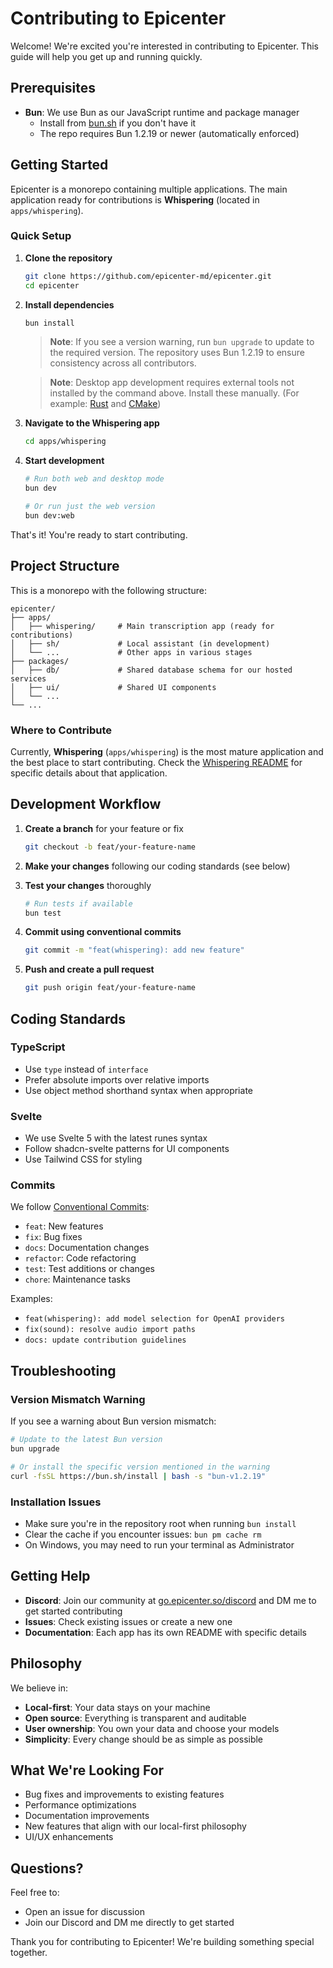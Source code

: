 # Contributing to Epicenter

Welcome! We're excited you're interested in contributing to Epicenter. This guide will help you get up and running quickly.

## Prerequisites

- **Bun**: We use Bun as our JavaScript runtime and package manager
  - Install from [bun.sh](https://bun.sh) if you don't have it
  - The repo requires Bun 1.2.19 or newer (automatically enforced)

## Getting Started

Epicenter is a monorepo containing multiple applications. The main application ready for contributions is **Whispering** (located in `apps/whispering`).

### Quick Setup

1. **Clone the repository**
   ```bash
   git clone https://github.com/epicenter-md/epicenter.git
   cd epicenter
   ```

2. **Install dependencies**
   ```bash
   bun install
   ```
   
   > **Note**: If you see a version warning, run `bun upgrade` to update to the required version. The repository uses Bun 1.2.19 to ensure consistency across all contributors.
   
   > **Note**: Desktop app development requires external tools not installed by the command above. Install these manually.
   > (For example: [Rust](https://www.rust-lang.org/tools/install) and [CMake](https://cmake.org/download/))

3. **Navigate to the Whispering app**
   ```bash
   cd apps/whispering
   ```

4. **Start development**
   ```bash
   # Run both web and desktop mode
   bun dev
   
   # Or run just the web version
   bun dev:web
   ```

That's it! You're ready to start contributing.

## Project Structure

This is a monorepo with the following structure:

```
epicenter/
├── apps/
│   ├── whispering/     # Main transcription app (ready for contributions)
│   ├── sh/             # Local assistant (in development)
│   └── ...             # Other apps in various stages
├── packages/
│   ├── db/             # Shared database schema for our hosted services
│   ├── ui/             # Shared UI components
│   └── ...
└── ...
```

### Where to Contribute

Currently, **Whispering** (`apps/whispering`) is the most mature application and the best place to start contributing. Check the [Whispering README](apps/whispering/README.md) for specific details about that application.

## Development Workflow

1. **Create a branch** for your feature or fix
   ```bash
   git checkout -b feat/your-feature-name
   ```

2. **Make your changes** following our coding standards (see below)

3. **Test your changes** thoroughly
   ```bash
   # Run tests if available
   bun test
   ```

4. **Commit using conventional commits**
   ```bash
   git commit -m "feat(whispering): add new feature"
   ```

5. **Push and create a pull request**
   ```bash
   git push origin feat/your-feature-name
   ```

## Coding Standards

### TypeScript
- Use `type` instead of `interface`
- Prefer absolute imports over relative imports
- Use object method shorthand syntax when appropriate

### Svelte
- We use Svelte 5 with the latest runes syntax
- Follow shadcn-svelte patterns for UI components
- Use Tailwind CSS for styling

### Commits
We follow [Conventional Commits](https://www.conventionalcommits.org/):
- `feat`: New features
- `fix`: Bug fixes
- `docs`: Documentation changes
- `refactor`: Code refactoring
- `test`: Test additions or changes
- `chore`: Maintenance tasks

Examples:
- `feat(whispering): add model selection for OpenAI providers`
- `fix(sound): resolve audio import paths`
- `docs: update contribution guidelines`

## Troubleshooting

### Version Mismatch Warning
If you see a warning about Bun version mismatch:
```bash
# Update to the latest Bun version
bun upgrade

# Or install the specific version mentioned in the warning
curl -fsSL https://bun.sh/install | bash -s "bun-v1.2.19"
```

### Installation Issues
- Make sure you're in the repository root when running `bun install`
- Clear the cache if you encounter issues: `bun pm cache rm`
- On Windows, you may need to run your terminal as Administrator

## Getting Help

- **Discord**: Join our community at [go.epicenter.so/discord](https://go.epicenter.so/discord) and DM me to get started contributing
- **Issues**: Check existing issues or create a new one
- **Documentation**: Each app has its own README with specific details

## Philosophy

We believe in:
- **Local-first**: Your data stays on your machine
- **Open source**: Everything is transparent and auditable
- **User ownership**: You own your data and choose your models
- **Simplicity**: Every change should be as simple as possible

## What We're Looking For

- Bug fixes and improvements to existing features
- Performance optimizations
- Documentation improvements
- New features that align with our local-first philosophy
- UI/UX enhancements

## Questions?

Feel free to:
- Open an issue for discussion
- Join our Discord and DM me directly to get started

Thank you for contributing to Epicenter! We're building something special together.
